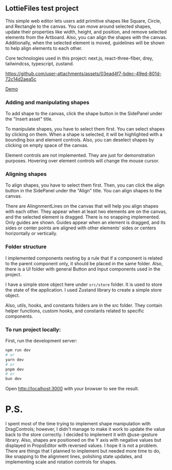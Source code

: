 
## LottieFiles test project

This simple web editor lets users add primitive shapes like Square, Circle, and Rectangle to the canvas. You can move around selected shapes, update their properties like width, height, and position, and remove selected elements from the Artboard. Also, you can align the shapes with the canvas. Additionally, when the selected element is moved, guidelines will be shown to help align elements to each other.

Core technologies used in this project:
next.js, react-three-fiber, drey, tailwindcss, typescript, zustand.



https://github.com/user-attachments/assets/03ead4f7-bdec-49ed-801d-72c14d2aea5c



[Demo](https://lottie-files-test-project.vercel.app/)

### Adding and manipulating shapes

To add shape to the canvas, click the shape button in the SidePanel under the "Insert asset" title.

To manipulate shapes, you have to select them first. You can select shapes by clicking on them. When a shape is selected, it will be highlighted with a bounding box and element controls. Also, you can deselect shapes by clicking on empty space of the canvas.

Element controls are not implemented. They are just for demonstration purposes. Hovering over element controls will change the mouse cursor.

### Aligning shapes

To align shapes, you have to select them first. Then, you can click the align button in the SidePanel under the "Align" title. You can align shapes to the canvas.

There are AlingnmentLines on the canvas that will help you align shapes with each other. They appear when at least two elements are on the canvas, and the selected element is dragged. There is no snapping implemented. Only guides are shown. Guides appear when an element is dragged, and its sides or center points are aligned with other elements' sides or centers horizontally or vertically.

### Folder structure

I implemented components nesting by a rule that if a component is related to the parent component only, it should be placed in the same folder. Also, there is a UI folder with general Button and Input components used in the project.

I have a simple store object here under `src/store` folder. It is used to store the state of the application. I used Zustand library to create a simple store object.

Also, utils, hooks, and constants folders are in the src folder. They contain helper functions, custom hooks, and constants related to specific components.

### To run project locally:

First, run the development server:

```bash
npm run dev
# or
yarn dev
# or
pnpm dev
# or
bun dev
```

Open [http://localhost:3000](http://localhost:3000) with your browser to see the result.

# P.S.

I spent most of the time trying to implement shape manipulation with DragControls; however, I didn't manage to make it work to update the value back to the store correctly. I decided to implement it with @use-gesture library. Also, shapes are positioned on the Y axis with negative values but displayed in PropsEditor with reversed values. I hope it is not a problem.
There are things that I planned to implement but needed more time to do, like snapping to the alignment lines, polishing state updates, and implementing scale and rotation controls for shapes.
